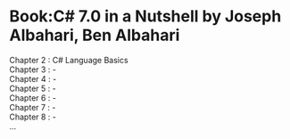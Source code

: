 # Book:C# 7.0 in a Nutshell by Joseph Albahari, Ben Albahari

Chapter 2 : C# Language Basics <br />
Chapter 3 : - <br />
Chapter 4 : - <br />
Chapter 5 : - <br />
Chapter 6 : - <br />
Chapter 7 : - <br />
Chapter 8 : - <br />
... <br />
